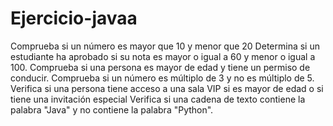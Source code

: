 # Ejercicio-javaa
Comprueba si un número es mayor que 10 y menor que 20
Determina si un estudiante ha aprobado si su nota es mayor o igual a 60 y menor o
igual a 100.
Comprueba si una persona es mayor de edad y tiene un permiso de conducir.
Comprueba si un número es múltiplo de 3 y no es múltiplo de 5.
Verifica si una persona tiene acceso a una sala VIP si es mayor de edad o si tiene
una invitación especial
Verifica si una cadena de texto contiene la palabra "Java" y no contiene la palabra
"Python".
